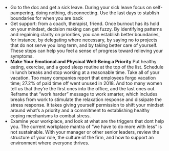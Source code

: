 * Go to the doc and get a sick leave. During your sick leave focus on self-pampering, doing nothing, disconnecting. Use the last days to stablish boundaries for when you are back
* Get support: from a coach, therapist, friend. Once burnout has its hold on your mindset, decision making can get fuzzy. By identifying patterns and regaining clarity on priorities, you can establish better boundaries, for instance, by delegating where necessary, by saying no to projects that do not serve you long term, and by taking better care of yourself. These steps can help you feel a sense of progress toward relieving your symptoms.
* **Make Your Emotional and Physical Well-Being a Priority** Put healthy eating, exercise, and a good sleep routine at the top of the list. Schedule in lunch breaks and stop working at a reasonable time. Take all of your vacation. Too many companies report that employees forgo vacation time; 27.2% of paid time off went unused in 2018. And too many women tell us that they’re the first ones into the office, and the last ones out. Reframe that “work harder” message to work smarter, which includes breaks from work to stimulate the relaxation response and dissipate the stress response. It takes giving yourself permission to shift your mindset around what’s a priority and a commitment to establishing healthy coping mechanisms to combat stress.
* Examine your workplace, and look at what are the triggers that dont help you. The current workplace mantra of “we have to do more with less” is not sustainable. With your manager or other senior leaders, review the structure of your role, the culture of the firm, and how to support an environment where everyone thrives.